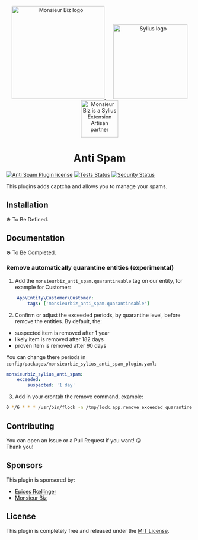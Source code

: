 <p align="center">
    <a href="https://monsieurbiz.com" target="_blank">
        <img src="https://monsieurbiz.com/logo.png" width="250px" alt="Monsieur Biz logo" />
    </a>
    &nbsp;&nbsp;&nbsp;&nbsp;
    <a href="https://monsieurbiz.com/agence-web-experte-sylius" target="_blank">
        <img src="https://demo.sylius.com/assets/shop/img/logo.png" width="200px" alt="Sylius logo" />
    </a>
    <br/>
    <img src="https://monsieurbiz.com/assets/images/sylius_badge_extension-artisan.png" width="100" alt="Monsieur Biz is a Sylius Extension Artisan partner">
</p>

<h1 align="center">Anti Spam</h1>

[![Anti Spam Plugin license](https://img.shields.io/github/license/monsieurbiz/SyliusAntiSpamPlugin?public)](https://github.com/monsieurbiz/SyliusAntiSpamPlugin/blob/master/LICENSE.txt)
[![Tests Status](https://img.shields.io/github/workflow/status/monsieurbiz/SyliusAntiSpamPlugin/Tests?logo=github)](https://github.com/monsieurbiz/SyliusAntiSpamPlugin/actions?query=workflow%3ATests)
[![Security Status](https://img.shields.io/github/workflow/status/monsieurbiz/SyliusAntiSpamPlugin/Security?label=security&logo=github)](https://github.com/monsieurbiz/SyliusAntiSpamPlugin/actions?query=workflow%3ASecurity)

This plugins adds captcha and allows you to manage your spams.

## Installation

⚙️ To Be Defined.

<!--
1. Use the trait `\MonsieurBiz\SyliusAntiSpamPlugin\Entity\CustomerQuarantineItemAwareTrait` in your Customer entity. 

2. Update your env vars with your Recaptcha site key and secret : 

RECAPTCHA3_KEY=my_site_key
RECAPTCHA3_SECRET=my_secret

-->

## Documentation

⚙️ To Be Completed.

### Remove automatically quarantine entities (experimental)

1. Add the `monsieurbiz_anti_spam.quarantineable` tag on our entity, for example for Customer:

```yaml
    App\Entity\Customer\Customer:
        tags: ['monsieurbiz_anti_spam.quarantineable']
```

2. Confirm or adjust the exceeded periods, by quarantine level, before remove the entities. By default, the:

- suspected item is removed after 1 year
- likely item is removed after 182 days
- proven item is removed after 90 days

You can change there periods in `config/packages/monsieurbiz_sylius_anti_spam_plugin.yaml`:
```yaml
monsieurbiz_sylius_anti_spam:
    exceeded:
        suspected: '1 day'

```

3. Add in your crontab the remove command, example:

```bash
0 */6 * * * /usr/bin/flock -n /tmp/lock.app.remove_exceeded_quarantine bin/console monsieurbiz:anti-spam:remove-exceeded-quarantine-items
```

## Contributing

You can open an Issue or a Pull Request if you want! 😘  
Thank you!

## Sponsors

This plugin is sponsored by:

- [Épices Rœllinger](https://www.epices-roellinger.com/)
- [Monsieur Biz](https://monsieurbiz.com/)

## License

This plugin is completely free and released under the [MIT License](LICENSE.txt).
